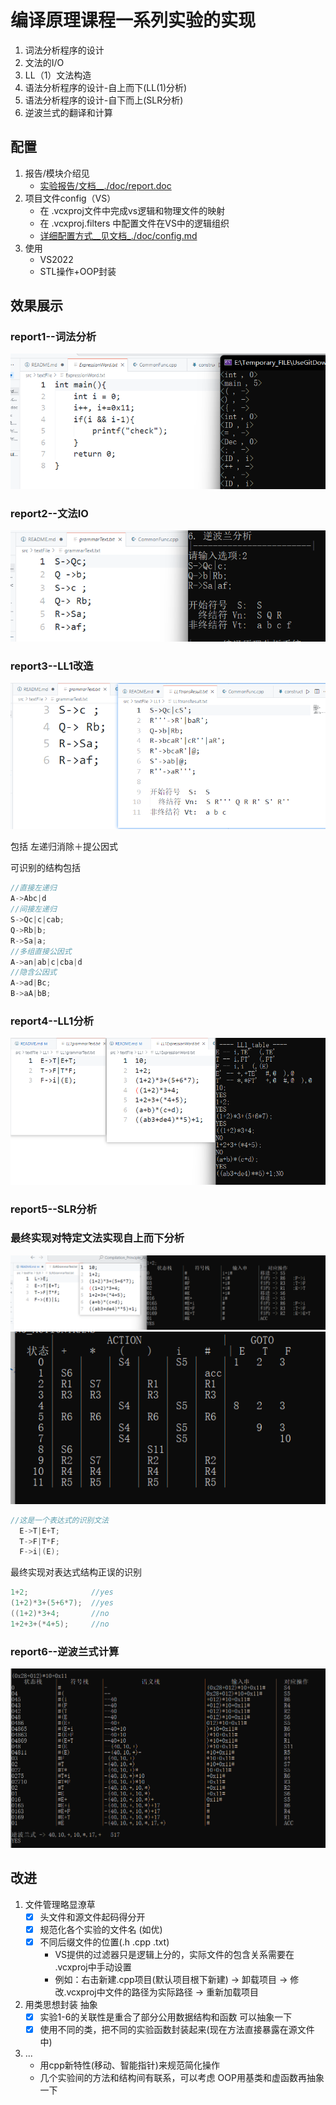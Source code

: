 # 编译原理课程一系列实验的实现
1. 词法分析程序的设计
2. 文法的I/O
3. LL（1）文法构造
4. 语法分析程序的设计-自上而下(LL(1)分析)
5. 语法分析程序的设计-自下而上(SLR分析)
6. 逆波兰式的翻译和计算

## 配置
1. 报告/模块介绍见 
   - [实验报告/文档__./doc/report.doc](./doc/report.doc) 
2. 项目文件config（VS）
   - 在 .vcxproj文件中完成vs逻辑和物理文件的映射
   - 在 .vcxproj.filters 中配置文件在VS中的逻辑组织
   - [详细配置方式__见文档_./doc/config.md](./doc/config.md)
3. 使用
   - VS2022
   - STL操作+OOP封装

## 效果展示
### report1--词法分析
![alt text](./doc/images/image.png)
### report2--文法IO
![alt text](./doc/images/image2.png)
### report3--LL1改造
![alt text](./doc/images/image3.png)

包括 左递归消除＋提公因式</br>

可识别的结构包括
```C++
//直接左递归
A->Abc|d
//间接左递归
S->Qc|c|cab;
Q->Rb|b;
R->Sa|a;
//多组直接公因式
A->an|ab|c|cba|d
//隐含公因式
A->ad|Bc;
B->aA|bB;
```

### report4--LL1分析
![alt text](./doc/images/image4.png)
### report5--SLR分析

### 最终实现对特定文法实现自上而下分析
![alt text](./doc/images/image5.png)
![alt text](./doc/images/image6.png)

```C++
//这是一个表达式的识别文法
  E->T|E+T;
  T->F|T*F;
  F->i|(E);
```

最终实现对表达式结构正误的识别
```C++
1+2;              //yes
(1+2)*3+(5+6*7);  //yes
((1+2)*3+4;       //no 
1+2+3+(*4+5);     //no
```

### report6--逆波兰式计算
![alt text](./doc/images/image7.png)

## 改进
1. 文件管理略显潦草
   - [x] 头文件和源文件起码得分开
   - [x] 规范化各个实验的文件名 (如优)
   - [x] 不同后缀文件的位置(.h  .cpp  .txt)
      - VS提供的过滤器只是逻辑上分的，实际文件的包含关系需要在 .vcxproj中手动设置
      - 例如：右击新建.cpp项目(默认项目根下新建) -> 卸载项目 -> 修改.vcxproj中文件的路径为实际路径 -> 重新加载项目 
2. 用类思想封装 抽象
   - [x] 实验1-6的关联性是重合了部分公用数据结构和函数 可以抽象一下
   - [x] 使用不同的类，把不同的实验函数封装起来(现在方法直接暴露在源文件中)
3. ...
   - 用cpp新特性(移动、智能指针)来规范简化操作
   - 几个实验间的方法和结构间有联系，可以考虑 OOP用基类和虚函数再抽象一下
